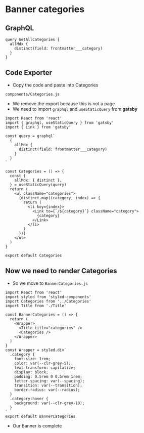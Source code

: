 # Banner categories
## GraphQL
```
query GetAllCategories {
  allMdx {
    distinct(field: frontmatter___category)
  }
}

```

## Code Exporter
* Copy the code and paste into Categories

`components/Categories.js`

* We remove the export because this is not a page
* We need to import `graphql` and `useStaticQuery` from **gatsby**

```
import React from 'react'
import { graphql, useStaticQuery } from 'gatsby'
import { Link } from 'gatsby'

const query = graphql`
  {
    allMdx {
      distinct(field: frontmatter___category)
    }
  }
`

const Categories = () => {
  const {
    allMdx: { distinct },
  } = useStaticQuery(query)
  return (
    <ul className="categories">
      {distinct.map((category, index) => {
        return (
          <li key={index}>
            <Link to={`/${category}`} className="category">
              {category}
            </Link>
          </li>
        )
      })}
    </ul>
  )
}

export default Categories
```

## Now we need to render Categories
* So we move to `BannerCategories.js`

```
import React from 'react'
import styled from 'styled-components'
import Categories from '../Categories'
import Title from './Title'

const BannerCategories = () => {
  return (
    <Wrapper>
      <Title title="categories" />
      <Categories />
    </Wrapper>
  )
}
const Wrapper = styled.div`
  .category {
    font-size: 1rem;
    color: var(--clr-grey-5);
    text-transform: capitalize;
    display: block;
    padding: 0.5rem 0 0.5rem 1rem;
    letter-spacing: var(--spacing);
    transition: var(--transition);
    border-radius: var(--radius);
  }
  .category:hover {
    background: var(--clr-grey-10);
  }
`
export default BannerCategories
```

* Our Banner is complete
